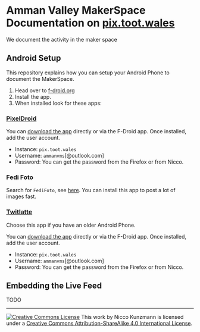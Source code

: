 # Amman Valley MakerSpace Documentation on [pix.toot.wales][pix]

We document the activity in the maker space

## Android Setup

This repository explains how you can setup your Android Phone to document the MakerSpace.

1. Head over to [f-droid.org](https://f-droid.org/en/)
2. Install the app.
3. When installed look for these apps:

### [PixelDroid][pixeldroid]

You can [download the app][pixeldroid] directly or via the F-Droid app.
Once installed, add the user account.

- Instance: `pix.toot.wales`
- Username: `ammanvms`[@outlook.com]
- Password: You can get the password from the Firefox or from Nicco.

[pixeldroid]: https://f-droid.org/en/packages/org.pixeldroid.app/

### Fedi Foto

Search for `FediFoto`, see [here](https://search.f-droid.org/?q=fediphoto&lang=en).
You can install this app to post a lot of images fast.

### [Twitlatte][twl]

Choose this app if you have an older Android Phone.

You can [download the app][twl] directly or via the F-Droid app.
Once installed, add the user account.

- Instance: `pix.toot.wales`
- Username: `ammanvms`[@outlook.com]
- Password: You can get the password from the Firefox or from Nicco.

[twl]: https://f-droid.org/en/packages/com.github.moko256.twitlatte/

## Embedding the Live Feed

TODO




[pix]: https://pix.toot.wales/ammanvms

---

<a rel="license" href="http://creativecommons.org/licenses/by-sa/4.0/"><img alt="Creative Commons License" style="border-width:0" src="https://i.creativecommons.org/l/by-sa/4.0/80x15.png" /></a> This work by Nicco Kunzmann is licensed under a <a rel="license" href="http://creativecommons.org/licenses/by-sa/4.0/">Creative Commons Attribution-ShareAlike 4.0 International License</a>.
